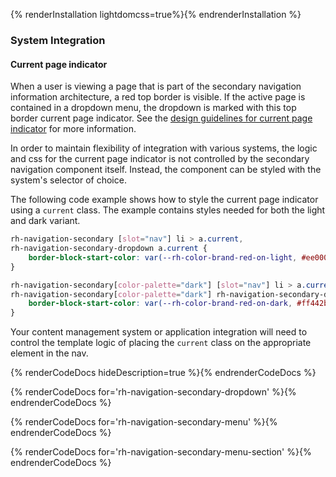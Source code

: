 {% renderInstallation lightdomcss=true%}{% endrenderInstallation %}

### System Integration

#### Current page indicator

When a user is viewing a page that is part of the secondary navigation information architecture, a red top border is visible.  If the active page is contained in a dropdown menu, the dropdown is marked with this top border current page indicator.  See the [design guidelines for current page indicator](../guidelines/#current-page-indicator) for more information.  

In order to maintain flexibility of integration with various systems, the logic and css for the current page indicator is not controlled by the secondary navigation component itself.  Instead, the component can be styled with the system's selector of choice.

The following code example shows how to style the current page indicator using a <code>current</code> class. The example contains styles needed for both the light and dark variant. 

```css
rh-navigation-secondary [slot="nav"] li > a.current,
rh-navigation-secondary-dropdown a.current {
    border-block-start-color: var(--rh-color-brand-red-on-light, #ee0000);
}

rh-navigation-secondary[color-palette="dark"] [slot="nav"] li > a.current,
rh-navigation-secondary[color-palette="dark"] rh-navigation-secondary-dropdown a.current {
    border-block-start-color: var(--rh-color-brand-red-on-dark, #ff442b);
}
```

Your content management system or application integration will need to control the template logic of placing the <code>current</code> class  on the appropriate <code><a></code> element in the nav.

{% renderCodeDocs hideDescription=true %}{% endrenderCodeDocs %}

{% renderCodeDocs for='rh-navigation-secondary-dropdown' %}{% endrenderCodeDocs %}

{% renderCodeDocs for='rh-navigation-secondary-menu' %}{% endrenderCodeDocs %}

{% renderCodeDocs for='rh-navigation-secondary-menu-section' %}{% endrenderCodeDocs %}


